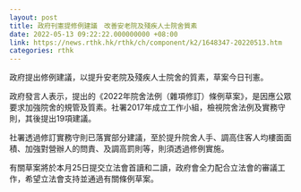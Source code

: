 ```yaml
---
layout: post
title: 政府刊憲提修例建議　改善安老院及殘疾人士院舍質素
date: 2022-05-13 09:22:22.000000000 +08:00
link: https://news.rthk.hk/rthk/ch/component/k2/1648347-20220513.htm
categories: rthk
---
```


政府提出修例建議，以提升安老院及殘疾人士院舍的質素，草案今日刊憲。

政府發言人表示，提出的《2022年院舍法例（雜項修訂）條例草案》，是因應公眾要求加強院舍的規管及質素。社署2017年成立工作小組，檢視院舍法例及實務守則，其後提出19項建議。

社署透過修訂實務守則已落實部分建議，至於提升院舍人手、調高住客人均樓面面積、加強對營辦人的問責、及調高罰則等，則須透過修例實施。
 
有關草案將於本月25日提交立法會首讀和二讀，政府會全力配合立法會的審議工作，希望立法會支持並通過有關條例草案。
